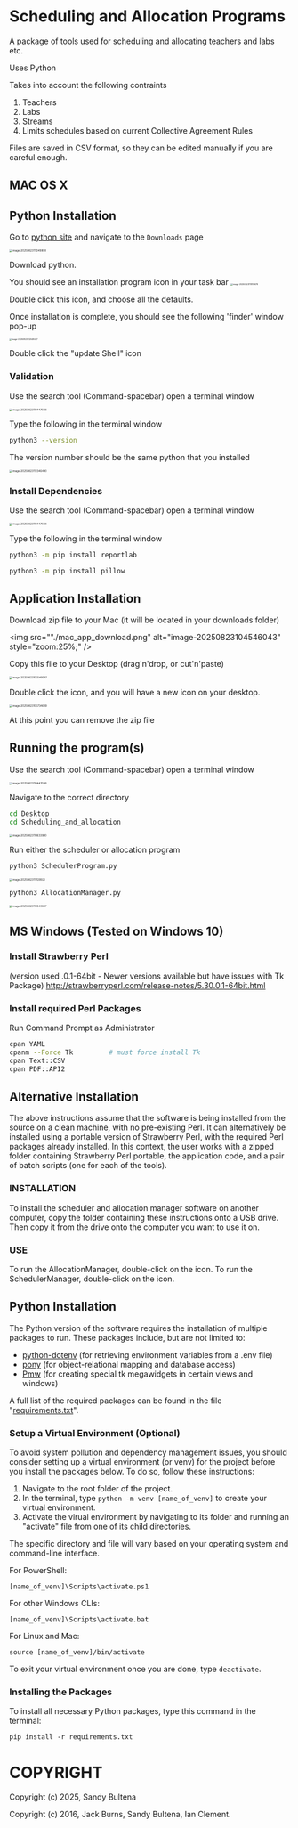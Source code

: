 # Scheduling and Allocation Programs

A package of tools used for scheduling and allocating teachers and labs etc.



Uses Python

Takes into account the following contraints
1. Teachers
2. Labs
3. Streams
4. Limits schedules based on current Collective Agreement Rules

Files are saved in CSV format, so they can be edited manually if  you are careful enough.

## MAC OS X

## Python Installation

Go to [python site](https://www.python.org/) and navigate to the `Downloads` page

<img src="./python_download_mac.png" alt="image-20250823111349808" style="zoom:33%;" />

Download python.

You should see an installation program icon in your task bar <img src="./python_app_image_icon.png" alt="image-20250823111819678" style="zoom:25%;" />

Double click this icon, and choose all the defaults.

Once installation is complete, you should see the following 'finder' window pop-up

<img src="./python_app_folder.png" alt="image-20250823112048447" style="zoom: 25%;" />

Double click the "update Shell" icon

### Validation

Use the search tool (Command-spacebar) open a terminal window

<img src="./search_terminal.png" alt="image-20250823110447048" style="zoom:33%;" />

Type the following in the terminal window

```bash
python3 --version
```

The version number should be the same python that you installed

<img src="./python_version_mac.png" alt="image-20250823112346490" style="zoom:33%;" />

### Install Dependencies

Use the search tool (Command-spacebar) open a terminal window

<img src="./search_terminal.png" alt="image-20250823110447048" style="zoom:33%;" />

Type the following in the terminal window

```bash
python3 -m pip install reportlab
```

```bash
python3 -m pip install pillow
```



## Application Installation

Download zip file to your Mac (it will be located in your downloads folder)

<img src=""./mac_app_download.png" alt="image-20250823104546043" style="zoom:25%;" />

Copy this file to your Desktop (drag'n'drop, or cut'n'paste)

<img src="./app_zip_on_desktop.png" alt="image-20250823105546647" style="zoom:33%;" />

Double click the icon, and you will have a new icon on your desktop.  

<img src="./app_folder_on_desktop.png" alt="image-20250823105734689" style="zoom:33%;" />

At this point you can remove the zip file

## Running the program(s)

Use the search tool (Command-spacebar) open a terminal window

<img src="./search_terminal.png" alt="image-20250823110447048" style="zoom:33%;" />

Navigate to the correct directory

```bash
cd Desktop
cd Scheduling_and_allocation
```

<img src="./changing_dirs.png" alt="image-20250823110633980" style="zoom:33%;" />

Run either the scheduler or allocation program

```bash
python3 SchedulerProgram.py
```

<img src="./image-20250823111129921.png" alt="image-20250823111129921" style="zoom:33%;" />

```bash
python3 AllocationManager.py
```

<img src="./run_allocation_cmd_line.png" alt="image-20250823110943947" style="zoom:33%;" />



## MS Windows (Tested on Windows 10)

### Install Strawberry Perl

(version used .0.1-64bit - Newer versions available but have issues with Tk Package)
http://strawberryperl.com/release-notes/5.30.0.1-64bit.html


### Install required Perl Packages

Run Command Prompt as Administrator

```bash
cpan YAML
cpanm --Force Tk         # must force install Tk
cpan Text::CSV
cpan PDF::API2
```

## Alternative Installation

The above instructions assume that the software is being installed from the source on a clean machine, with no pre-existing Perl. It can alternatively be installed using a portable version of Strawberry Perl, with the required Perl packages already installed. In this context, the user works with a zipped folder containing Strawberry Perl portable, the application code, and a pair of batch scripts (one for each of the tools).

### INSTALLATION
To install the scheduler and allocation manager software on another computer, copy the folder containing these instructions onto a USB drive. Then copy it from the drive onto the computer you want to use it on.

### USE
To run the AllocationManager, double-click on the icon. To run the SchedulerManager, double-click on the icon. 


## Python Installation
The Python version of the software requires the installation of multiple packages to run. These packages include, but are not limited to:
- [python-dotenv](https://pypi.org/project/python-dotenv/) (for retrieving environment variables from a .env file)
- [pony](https://pypi.org/project/pony/) (for object-relational mapping and database access)
- [Pmw](https://pypi.org/project/Pmw/) (for creating special tk megawidgets in certain views and windows)

A full list of the required packages can be found in the file "[requirements.txt](requirements.txt)".

### Setup a Virtual Environment (Optional)
To avoid system pollution and dependency management issues, you should consider setting up a virtual environment (or venv) for the project before you install the packages below. To do so, follow these instructions:

1. Navigate to the root folder of the project.
2. In the terminal, type `python -m venv [name_of_venv]` to create your virtual environment.
3. Activate the virual environment by navigating to its folder and running an "activate" file from one of its child directories.

The specific directory and file will vary based on your operating system and command-line interface.

For PowerShell:

`[name_of_venv]\Scripts\activate.ps1`

For other Windows CLIs:

`[name_of_venv]\Scripts\activate.bat`

For Linux and Mac:

`source [name_of_venv]/bin/activate`

To exit your virtual environment once you are done, type `deactivate`.

### Installing the Packages

To install all necessary Python packages, type this command in the terminal:

`pip install -r requirements.txt`

# COPYRIGHT

Copyright (c) 2025, Sandy Bultena

Copyright (c) 2016, Jack Burns, Sandy Bultena, Ian Clement. 
